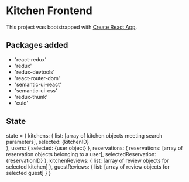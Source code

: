 # Kitchen Frontend

This project was bootstrapped with [Create React App](https://github.com/facebookincubator/create-react-app).

## Packages added

* 'react-redux'
* 'redux'
* 'redux-devtools'
* 'react-router-dom'
* 'semantic-ui-react'
* 'semantic-ui-css'
* 'redux-thunk'
* 'cuid'



## State

state = {
  kitchens: {
    list: [array of kitchen objects meeting search parameters],
    selected: {kitchenID}  
    },
  users: {
    selected: {user object}
  },
  reservations: {
    reservations: [array of reservation objects belonging to a user],
    selectedReservation: {reservationID}
  },
  kitchenReviews: {
    list: [array of review objects for selected kitchen]
  },
  guestReviews: {
    list: [array of review objects for selected guest]
  }
}
